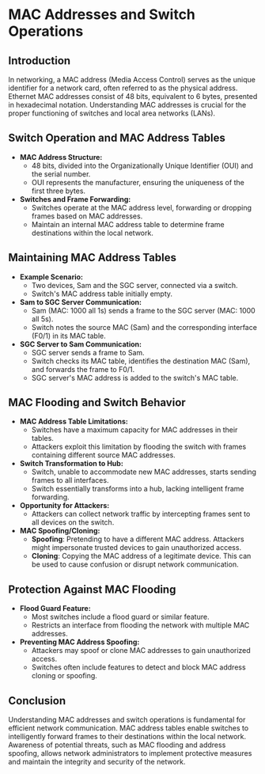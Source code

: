 # MAC Addresses and Switch Operations

## Introduction
In networking, a MAC address (Media Access Control) serves as the unique identifier for a network card, often referred to as the physical address. Ethernet MAC addresses consist of 48 bits, equivalent to 6 bytes, presented in hexadecimal notation. Understanding MAC addresses is crucial for the proper functioning of switches and local area networks (LANs).

## Switch Operation and MAC Address Tables
- **MAC Address Structure:**
    - 48 bits, divided into the Organizationally Unique Identifier (OUI) and the serial number.
    - OUI represents the manufacturer, ensuring the uniqueness of the first three bytes.
- **Switches and Frame Forwarding:**
    - Switches operate at the MAC address level, forwarding or dropping frames based on MAC addresses.
    - Maintain an internal MAC address table to determine frame destinations within the local network.

## Maintaining MAC Address Tables
- **Example Scenario:**
    - Two devices, Sam and the SGC server, connected via a switch.
    - Switch's MAC address table initially empty.
- **Sam to SGC Server Communication:**
    - Sam (MAC: 1000 all 1s) sends a frame to the SGC server (MAC: 1000 all 5s).
    - Switch notes the source MAC (Sam) and the corresponding interface (F0/1) in its MAC table.
- **SGC Server to Sam Communication:**
    - SGC server sends a frame to Sam.
    - Switch checks its MAC table, identifies the destination MAC (Sam), and forwards the frame to F0/1.
    - SGC server's MAC address is added to the switch's MAC table.

## MAC Flooding and Switch Behavior
- **MAC Address Table Limitations:**
    - Switches have a maximum capacity for MAC addresses in their tables.
    - Attackers exploit this limitation by flooding the switch with frames containing different source MAC addresses.
- **Switch Transformation to Hub:**
    - Switch, unable to accommodate new MAC addresses, starts sending frames to all interfaces.
    - Switch essentially transforms into a hub, lacking intelligent frame forwarding.
- **Opportunity for Attackers:**
    - Attackers can collect network traffic by intercepting frames sent to all devices on the switch.
- **MAC Spoofing/Cloning:**
	- **Spoofing**: Pretending to have a different MAC address. Attackers might impersonate trusted devices to gain unauthorized access.
	- **Cloning**: Copying the MAC address of a legitimate device. This can be used to cause confusion or disrupt network communication.

## Protection Against MAC Flooding
- **Flood Guard Feature:**
    - Most switches include a flood guard or similar feature.
    - Restricts an interface from flooding the network with multiple MAC addresses.
- **Preventing MAC Address Spoofing:**
    - Attackers may spoof or clone MAC addresses to gain unauthorized access.
    - Switches often include features to detect and block MAC address cloning or spoofing.

## Conclusion
Understanding MAC addresses and switch operations is fundamental for efficient network communication. MAC address tables enable switches to intelligently forward frames to their destinations within the local network. Awareness of potential threats, such as MAC flooding and address spoofing, allows network administrators to implement protective measures and maintain the integrity and security of the network.
